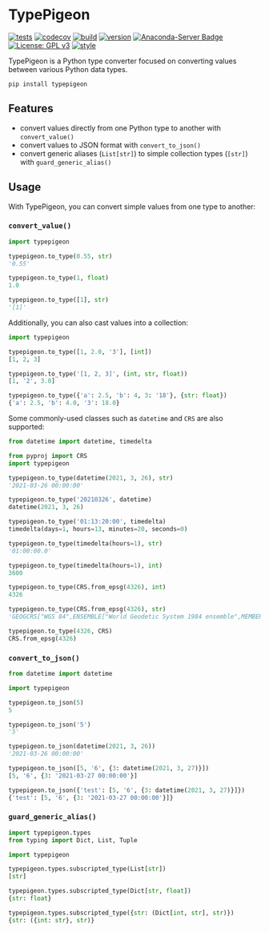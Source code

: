 # TypePigeon

[![tests](https://github.com/zacharyburnett/TypePigeon/workflows/tests/badge.svg)](https://github.com/zacharyburnett/TypePigeon/actions?query=workflow%3Atests)
[![codecov](https://codecov.io/gh/zacharyburnett/TypePigeon/branch/main/graph/badge.svg?token=4DwZePHp18)](https://codecov.io/gh/zacharyburnett/TypePigeon)
[![build](https://github.com/zacharyburnett/TypePigeon/workflows/build/badge.svg)](https://github.com/zacharyburnett/TypePigeon/actions?query=workflow%3Abuild)
[![version](https://img.shields.io/pypi/v/TypePigeon)](https://pypi.org/project/TypePigeon)
[![Anaconda-Server Badge](https://anaconda.org/conda-forge/typepigeon/badges/version.svg)](https://anaconda.org/conda-forge/typepigeon)
[![License: GPL v3](https://img.shields.io/badge/License-GPLv3-blue.svg)](https://www.gnu.org/licenses/gpl-3.0)
[![style](https://img.shields.io/badge/code%20style-black-000000.svg)](https://github.com/psf/black)

TypePigeon is a Python type converter focused on converting values between
various Python data types.

```shell
pip install typepigeon
```

## Features

- convert values directly from one Python type to another with `convert_value()`
- convert values to JSON format with `convert_to_json()`
- convert generic aliases (`List[str]`) to simple collection types (`[str]`)
  with `guard_generic_alias()`

## Usage

With TypePigeon, you can convert simple values from one type to another:

### `convert_value()`

```python
import typepigeon

typepigeon.to_type(0.55, str)
'0.55'

typepigeon.to_type(1, float)
1.0

typepigeon.to_type([1], str)
'[1]'
```

Additionally, you can also cast values into a collection:

```python
import typepigeon

typepigeon.to_type([1, 2.0, '3'], [int])
[1, 2, 3]

typepigeon.to_type('[1, 2, 3]', (int, str, float))
[1, '2', 3.0]

typepigeon.to_type({'a': 2.5, 'b': 4, 3: '18'}, {str: float})
{'a': 2.5, 'b': 4.0, '3': 18.0}
```

Some commonly-used classes such as `datetime` and `CRS` are also supported:

```python
from datetime import datetime, timedelta

from pyproj import CRS
import typepigeon

typepigeon.to_type(datetime(2021, 3, 26), str)
'2021-03-26 00:00:00'

typepigeon.to_type('20210326', datetime)
datetime(2021, 3, 26)

typepigeon.to_type('01:13:20:00', timedelta)
timedelta(days=1, hours=13, minutes=20, seconds=0)

typepigeon.to_type(timedelta(hours=1), str)
'01:00:00.0'

typepigeon.to_type(timedelta(hours=1), int)
3600

typepigeon.to_type(CRS.from_epsg(4326), int)
4326

typepigeon.to_type(CRS.from_epsg(4326), str)
'GEOGCRS["WGS 84",ENSEMBLE["World Geodetic System 1984 ensemble",MEMBER["World Geodetic System 1984 (Transit)"],MEMBER["World Geodetic System 1984 (G730)"],MEMBER["World Geodetic System 1984 (G873)"],MEMBER["World Geodetic System 1984 (G1150)"],MEMBER["World Geodetic System 1984 (G1674)"],MEMBER["World Geodetic System 1984 (G1762)"],ELLIPSOID["WGS 84",6378137,298.257223563,LENGTHUNIT["metre",1]],ENSEMBLEACCURACY[2.0]],PRIMEM["Greenwich",0,ANGLEUNIT["degree",0.0174532925199433]],CS[ellipsoidal,2],AXIS["geodetic latitude (Lat)",north,ORDER[1],ANGLEUNIT["degree",0.0174532925199433]],AXIS["geodetic longitude (Lon)",east,ORDER[2],ANGLEUNIT["degree",0.0174532925199433]],USAGE[SCOPE["Horizontal component of 3D system."],AREA["World."],BBOX[-90,-180,90,180]],ID["EPSG",4326]]'

typepigeon.to_type(4326, CRS)
CRS.from_epsg(4326)
```

### `convert_to_json()`

```python
from datetime import datetime

import typepigeon

typepigeon.to_json(5)
5

typepigeon.to_json('5')
'5'

typepigeon.to_json(datetime(2021, 3, 26))
'2021-03-26 00:00:00'

typepigeon.to_json([5, '6', {3: datetime(2021, 3, 27)}])
[5, '6', {3: '2021-03-27 00:00:00'}]

typepigeon.to_json({'test': [5, '6', {3: datetime(2021, 3, 27)}]})
{'test': [5, '6', {3: '2021-03-27 00:00:00'}]}
```

### `guard_generic_alias()`

```python
import typepigeon.types
from typing import Dict, List, Tuple

import typepigeon

typepigeon.types.subscripted_type(List[str])
[str]

typepigeon.types.subscripted_type(Dict[str, float])
{str: float}

typepigeon.types.subscripted_type({str: (Dict[int, str], str)})
{str: ({int: str}, str)}
```
